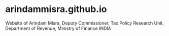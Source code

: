 # arindammisra.github.io
Website of Arindam Misra, Deputy Commissioner, Tax Policy Research Unit, Department of Revenue, Ministry of Finance INDIA
